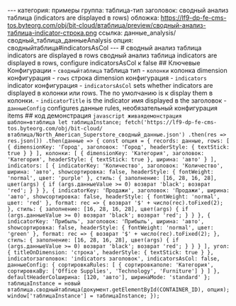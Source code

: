 --- категория: примеры группа: таблица-тип заголовок: сводный анализ таблица (indicators are displayed в rows) обложка: https://lf9-dp-fe-cms-tos.byteorg.com/obj/bit-cloud/втаблица/preview/сводный-анализ-таблица-indicator-строка.png ссылка: данные_analysis/сводный_таблица_данныеAnalysis опция: сводныйтаблица#indicatorsAsCol --- # сводный анализ таблица indicators are displayed в rows сводный анализ таблица indicators are displayed в rows, configure indicatorsAsCol к false ## Ключевые Конфигурации - `сводныйтаблица` таблица тип - `колонки` колонка dimension конфигурация - `rows` строка dimension конфигурация - `indicators` indicator конфигурация - `indicatorsAsCol` sets whether indicators are displayed в колонки или rows. The по умолчанию is к display them в колонки. - `indicatorTitle` is the indicator имя displayed в the заголовок - `данныеConfig` configures данные rules, необязательный конфигурация items ## код демонстрация ```javascript живаядемонстрация шаблон=втаблица let таблицаInstance; fetch('https://lf9-dp-fe-cms-tos.byteorg.com/obj/bit-cloud/втаблица/North_American_Superstore_сводный_данные.json') .then(res => res.json()) .then(данные => { const опция = { records: данные, rows: [ { dimensionKey: 'Город', заголовок: 'Город', headerStyle: { textStick: true } } ], колонки: [ { dimensionKey: 'Категория', заголовок: 'Категория', headerStyle: { textStick: true }, ширина: 'авто' } ], indicators: [ { indicatorKey: 'Количество', заголовок: 'Количество', ширина: 'авто', showсортировка: false, headerStyle: { fontWeight: 'normal', цвет: 'purple' }, стиль: { заполнение: [16, 28, 16, 28], цвет(args) { if (args.данныеValue >= 0) возврат 'black'; возврат 'red'; } } }, { indicatorKey: 'Продажи', заголовок: 'Продажи', ширина: 'авто', showсортировка: false, headerStyle: { fontWeight: 'normal', цвет: 'red' }, format: rec => { возврат '$' + число(rec).toFixed(2); }, стиль: { заполнение: [16, 28, 16, 28], цвет(args) { if (args.данныеValue >= 0) возврат 'black'; возврат 'red'; } } }, { indicatorKey: 'Прибыль', заголовок: 'Прибыль', ширина: 'авто', showсортировка: false, headerStyle: { fontWeight: 'normal', цвет: 'green' }, format: rec => { возврат '$' + число(rec).toFixed(2); }, стиль: { заполнение: [16, 28, 16, 28], цвет(args) { if (args.данныеValue >= 0) возврат 'black'; возврат 'red'; } } } ], угол: { titleOnDimension: 'строка', headerStyle: { textStick: true } }, indicatorзаголовок: 'indicators заголовок', indicatorsAsCol: false, данныеConfig: { сортировкаRules: [ { сортировкаполе: 'Категория', сортировкаBy: ['Office Supplies', 'Technology', 'Furniture'] } ] }, defaultHeaderColширина: [120, 'авто'], ширинаMode: 'standard' }; таблицаInstance = новый втаблица.сводныйтаблица(документ.getElementById(CONTAINER_ID), опция); window['таблицаInstance'] = таблицаInstance; }); ``` 